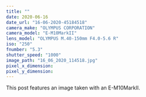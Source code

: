 ```yaml
---
title: ""
date: 2020-06-16
date_url: "16-06-2020-45184518"
camera_make: "OLYMPUS CORPORATION"
camera_model: "E-M10MarkII"
lens_model: "OLYMPUS M.40-150mm F4.0-5.6 R"
iso: "250"
fnumber: "5.3"
shutter_speed: "1000"
image_path: "16_06_2020_114518.jpg"
pixel_x_dimension: 
pixel_y_dimension: 
---
```


This post features an image taken with an E-M10MarkII.